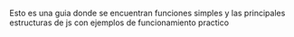 Esto es una guia donde se encuentran funciones simples y las principales estructuras de js con ejemplos de funcionamiento practico
